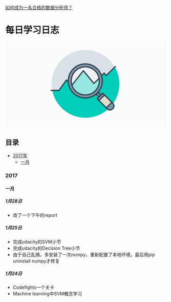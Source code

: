 [如何成为一名合格的数据分析师？](README.md)

# 每日学习日志
![Become a data analyst!](extras/Data-Analyst.png)
## 目录
- [2017年](###2017)
  - [一月](###一月)



### 2017
#### 一月

##### 1月28日
 - 改了一个下午的report

##### 1月25日
 - 完成udacity的SVM小节
 - 完成udacity的Decision Tree小节
 - 由于自己乱搞，多安装了一次numpy，重新配置了本地环境，最后用pip uninstall numpy才修复

##### 1月24日
 - Codefights一个关卡
 - Machine learning中SVM概念学习
